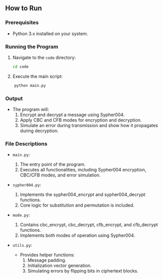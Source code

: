 ## How to Run

### Prerequisites
- Python 3.x installed on your system.

### Running the Program
1. Navigate to the `code` directory:
   ```bash
   cd code

2.  Execute the main script:
```bash
    python main.py
```

### Output

- The program will:
    1. Encrypt and decrypt a message using Sypher004.
    2. Apply CBC and CFB modes for encryption and decryption.
    3. Simulate an error during transmission and show how it propagates during decryption.

### File Descriptions

-  `main.py`:
    1. The entry point of the program.
    2. Executes all functionalities, including Sypher004 encryption, CBC/CFB modes, and error simulation.

- `sypher004.py`:
    1. Implements the sypher004_encrypt and sypher004_decrypt functions.
    2. Core logic for substitution and permutation is included.

- `mode.py`:
    1. Contains cbc_encrypt, cbc_decrypt, cfb_encrypt, and cfb_decrypt functions.
    2. Implements both modes of operation using Sypher004.

- `utils.py`:
    -  Provides helper functions:
        1. Message padding.
        2. Initialization vector generation.
        3. Simulating errors by flipping bits in ciphertext blocks.

